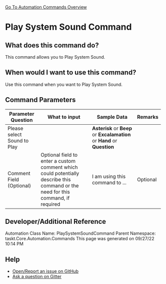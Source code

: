 <!--TITLE: Play System Sound Command -->
<!-- SUBTITLE: a command in the Misc Commands group. -->
[Go To Automation Commands Overview](/automation-commands.md)


# Play System Sound Command


## What does this command do?
This command allows you to Play System Sound.


## When would I want to use this command?
Use this command when you want to Play System Sound.


## Command Parameters
| Parameter Question   	| What to input  	|  Sample Data 	| Remarks  	|
| ---                    | ---               | ---           | ---       |
|Please select Sound to Play||**Asterisk** or **Beep** or **Excalamation** or **Hand** or **Question**||
|Comment Field (Optional)|Optional field to enter a custom comment which could potentially describe this command or the need for this command, if required|I am using this command to ...|Optional|






## Developer/Additional Reference
Automation Class Name: PlaySystemSoundCommand
Parent Namespace: taskt.Core.Automation.Commands
This page was generated on 09/27/22 10:14 PM


## Help
- [Open/Report an issue on GitHub](https://github.com/rcktrncn/taskt/issues/new)
- [Ask a question on Gitter](https://gitter.im/taskt-rpa/Lobby)
